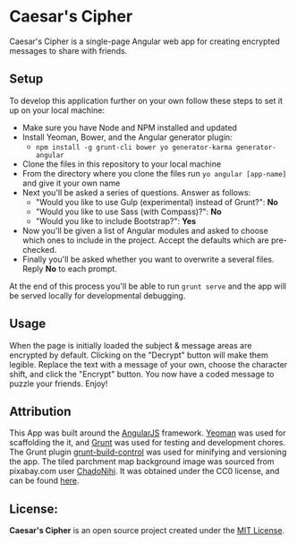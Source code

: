 # Caesar's Cipher
Caesar's Cipher is a single-page Angular web app for creating encrypted
messages to share with friends.

## Setup
To develop this application further on your own follow these steps to set it up
on your local machine:

* Make sure you have Node and NPM installed and updated
* Install Yeoman, Bower, and the Angular generator plugin:
    * ```npm install -g grunt-cli bower yo generator-karma generator-angular```
* Clone the files in this repository to your local machine
* From the directory where you clone the files run ```yo angular [app-name]```
  and give it your own name
* Next you'll be asked a series of questions. Answer as follows:
    * "Would you like to use Gulp (experimental) instead of Grunt?": **No**
    * "Would you like to use Sass (with Compass)?": **No**
    * "Would you like to include Bootstrap?": **Yes**
* Now you'll be given a list of Angular modules and asked to choose which ones
  to include in the project.  Accept the defaults which are pre-checked.
* Finally you'll be asked whether you want to overwrite a several files.
  Reply **No** to each prompt.

At the end of this process you'll be able to run ```grunt serve``` and the
app will be served locally for developmental debugging.  

## Usage
When the page is initially loaded the subject & message areas are encrypted
by default. Clicking on the "Decrypt" button will make them legible.  Replace
the text with a message of your own, choose the character shift, and click
the "Encrypt" button.  You now have a coded message to puzzle your friends.
Enjoy!

## Attribution
This App was built around the [AngularJS](https://angularjs.org/) framework.
[Yeoman](yeoman.io) was used for scaffolding the it, and
[Grunt](https://gruntjs.com/) was used for testing and development chores.
The Grunt plugin
[grunt-build-control](https://github.com/robwierzbowski/grunt-build-control)
was used for minifying and versioning the app.
The tiled parchment map background image was sourced from pixabay.com user [ChadoNihi](https://pixabay.com/en/users/ChadoNihi-634818/).  It was obtained
under the CC0 license, and can be found
[here](https://pixabay.com/en/map-background-parchment-seamless-574792/).

## License:
**Caesar's Cipher** is an open source project created under the
[MIT License](https://github.com/GreenGiraffe1/Item-Catalog/blob/master/LICENSE).
